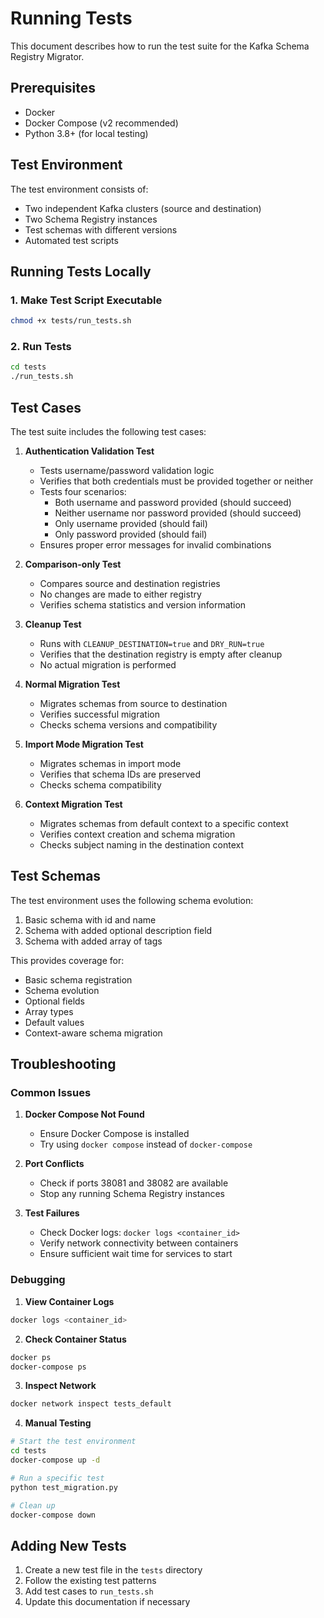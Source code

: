 # Running Tests

This document describes how to run the test suite for the Kafka Schema Registry Migrator.

## Prerequisites

- Docker
- Docker Compose (v2 recommended)
- Python 3.8+ (for local testing)

## Test Environment

The test environment consists of:
- Two independent Kafka clusters (source and destination)
- Two Schema Registry instances
- Test schemas with different versions
- Automated test scripts

## Running Tests Locally

### 1. Make Test Script Executable

```bash
chmod +x tests/run_tests.sh
```

### 2. Run Tests

```bash
cd tests
./run_tests.sh
```

## Test Cases

The test suite includes the following test cases:

1. **Authentication Validation Test**
   - Tests username/password validation logic
   - Verifies that both credentials must be provided together or neither
   - Tests four scenarios:
     * Both username and password provided (should succeed)
     * Neither username nor password provided (should succeed)
     * Only username provided (should fail)
     * Only password provided (should fail)
   - Ensures proper error messages for invalid combinations

2. **Comparison-only Test**
   - Compares source and destination registries
   - No changes are made to either registry
   - Verifies schema statistics and version information

3. **Cleanup Test**
   - Runs with `CLEANUP_DESTINATION=true` and `DRY_RUN=true`
   - Verifies that the destination registry is empty after cleanup
   - No actual migration is performed

4. **Normal Migration Test**
   - Migrates schemas from source to destination
   - Verifies successful migration
   - Checks schema versions and compatibility

5. **Import Mode Migration Test**
   - Migrates schemas in import mode
   - Verifies that schema IDs are preserved
   - Checks schema compatibility

6. **Context Migration Test**
   - Migrates schemas from default context to a specific context
   - Verifies context creation and schema migration
   - Checks subject naming in the destination context

## Test Schemas

The test environment uses the following schema evolution:

1. Basic schema with id and name
2. Schema with added optional description field
3. Schema with added array of tags

This provides coverage for:
- Basic schema registration
- Schema evolution
- Optional fields
- Array types
- Default values
- Context-aware schema migration

## Troubleshooting

### Common Issues

1. **Docker Compose Not Found**
   - Ensure Docker Compose is installed
   - Try using `docker compose` instead of `docker-compose`

2. **Port Conflicts**
   - Check if ports 38081 and 38082 are available
   - Stop any running Schema Registry instances

3. **Test Failures**
   - Check Docker logs: `docker logs <container_id>`
   - Verify network connectivity between containers
   - Ensure sufficient wait time for services to start

### Debugging

1. **View Container Logs**
```bash
docker logs <container_id>
```

2. **Check Container Status**
```bash
docker ps
docker-compose ps
```

3. **Inspect Network**
```bash
docker network inspect tests_default
```

4. **Manual Testing**
```bash
# Start the test environment
cd tests
docker-compose up -d

# Run a specific test
python test_migration.py

# Clean up
docker-compose down
```

## Adding New Tests

1. Create a new test file in the `tests` directory
2. Follow the existing test patterns
3. Add test cases to `run_tests.sh`
4. Update this documentation if necessary 